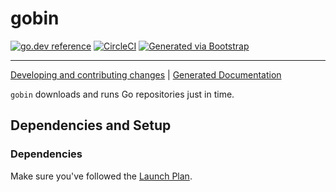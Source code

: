 # gobin

[![go.dev reference](https://img.shields.io/badge/go.dev-reference-007d9c?logo=go&logoColor=white)](https://engdocs.outreach.cloud/github.com/getoutreach/gobin)
[![CircleCI](https://circleci.com/gh/getoutreach/gobin.svg?style=shield&circle-token=<YOUR_STATUS_API_TOKEN:READ:https://circleci.com/docs/2.0/status-badges/>)](https://circleci.com/gh/getoutreach/gobin)
[![Generated via Bootstrap](https://img.shields.io/badge/Outreach-Bootstrap-%235951ff)](https://github.com/getoutreach/bootstrap)

<!--- Block(description) -->
<!--- EndBlock(description) -->

----

[Developing and contributing changes](CONTRIBUTING.md) |
[Generated Documentation](https://engdocs.outreach.cloud/github.com/getoutreach/gobin/)

<!--- Block(custom) -->
`gobin` downloads and runs Go repositories just in time.
<!--- EndBlock(custom) -->

## Dependencies and Setup

### Dependencies

Make sure you've followed the [Launch Plan](https://outreach-io.atlassian.net/wiki/spaces/EN/pages/695698940/Launch+Plan).

<!--- Block(dependencies) -->
<!--- EndBlock(dependencies) -->
